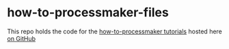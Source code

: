 # how-to-processmaker-files
This repo holds the code for the [how-to-processmaker tutorials](https://how-to-processmaker.netlify.app/tutorials/) hosted here [on GitHub](https://github.com/aghwotu/how-to-processmaker/tree/master/content/tutorials)
